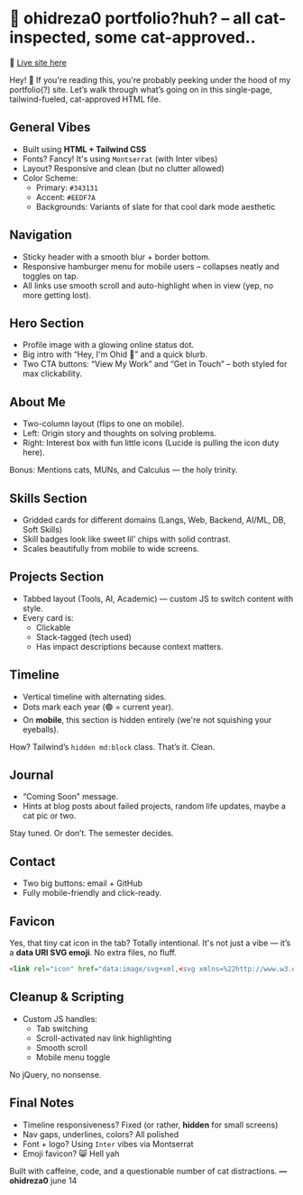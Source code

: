 
# 📄 ohidreza0 portfolio?huh? – all cat-inspected, some cat-approved..
🔗 [Live site here](https://ohidreza0.arioron.com/)

Hey! 👋 If you're reading this, you're probably peeking under the hood of my portfolio(?) site. Let’s walk through what’s going on in this single-page, tailwind-fueled, cat-approved HTML file.



## General Vibes

- Built using **HTML + Tailwind CSS**
- Fonts? Fancy! It's using `Montserrat` (with Inter vibes)
- Layout? Responsive and clean (but no clutter allowed)
- Color Scheme: 
  - Primary: `#343131`
  - Accent: `#EEDF7A`
  - Backgrounds: Variants of slate for that cool dark mode aesthetic



## Navigation

- Sticky header with a smooth blur + border bottom.
- Responsive hamburger menu for mobile users – collapses neatly and toggles on tap.
- All links use smooth scroll and auto-highlight when in view (yep, no more getting lost).



## Hero Section

- Profile image with a glowing online status dot. 
- Big intro with “Hey, I'm Ohid 👋” and a quick blurb.
- Two CTA buttons: “View My Work” and “Get in Touch” – both styled for max clickability.



## About Me

- Two-column layout (flips to one on mobile).
- Left: Origin story and thoughts on solving problems.
- Right: Interest box with fun little icons (Lucide is pulling the icon duty here).

Bonus: Mentions cats, MUNs, and Calculus — the holy trinity.



## Skills Section

- Gridded cards for different domains (Langs, Web, Backend, AI/ML, DB, Soft Skills)
- Skill badges look like sweet lil' chips with solid contrast.
- Scales beautifully from mobile to wide screens.



## Projects Section

- Tabbed layout (Tools, AI, Academic) — custom JS to switch content with style.
- Every card is:
  - Clickable
  - Stack-tagged (tech used)
  - Has impact descriptions because context matters.



## Timeline

- Vertical timeline with alternating sides.
- Dots mark each year (🟢 = current year).
- On **mobile**, this section is hidden entirely (we're not squishing your eyeballs).

How? Tailwind’s `hidden md:block` class. That’s it. Clean.



## Journal

- “Coming Soon” message.
- Hints at blog posts about failed projects, random life updates, maybe a cat pic or two.

Stay tuned. Or don’t. The semester decides.



## Contact

- Two big buttons: email + GitHub
- Fully mobile-friendly and click-ready.



## Favicon

Yes, that tiny cat icon in the tab? Totally intentional. It's not just a vibe — it’s a **data URI SVG emoji**. No extra files, no fluff.

```html
<link rel="icon" href="data:image/svg+xml,<svg xmlns=%22http://www.w3.org/2000/svg%22 viewBox=%220 0 100 100%22><text y=%22.9em%22 font-size=%2290%22>😸</text></svg>">
```



## Cleanup & Scripting

- Custom JS handles:
  - Tab switching
  - Scroll-activated nav link highlighting
  - Smooth scroll
  - Mobile menu toggle

No jQuery, no nonsense.



## Final Notes

- Timeline responsiveness? Fixed (or rather, **hidden** for small screens)
- Nav gaps, underlines, colors? All polished 
- Font + logo? Using `Inter` vibes via Montserrat 
- Emoji favicon? 😸 Hell yah



Built with caffeine, code, and a questionable number of cat distractions.
**— ohidreza0** june 14

